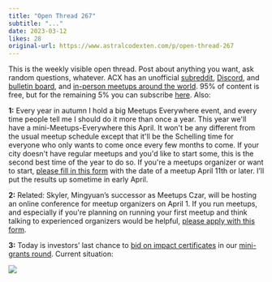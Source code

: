 ```yaml
---
title: "Open Thread 267"
subtitle: "..."
date: 2023-03-12
likes: 28
original-url: https://www.astralcodexten.com/p/open-thread-267
---
```

This is the weekly visible open thread. Post about anything you want, ask random questions, whatever. ACX has an unofficial [subreddit](https://www.reddit.com/r/slatestarcodex/), [Discord](https://discord.gg/RTKtdut), and [bulletin board](https://www.datasecretslox.com/index.php), and [in-person meetups around the world](https://www.lesswrong.com/community?filters%5B0%5D=SSC). 95% of content is free, but for the remaining 5% you can subscribe [here](https://astralcodexten.substack.com/subscribe?). Also:

 **1:** Every year in autumn I hold a big Meetups Everywhere event, and every time people tell me I should do it more than once a year. This year we'll have a mini-Meetups-Everywhere this April. It won't be any different from the usual meetup schedule except that it'll be the Schelling time for everyone who only wants to come once every few months to come. If your city doesn't have regular meetups and you'd like to start some, this is the second best time of the year to do so. If you're a meetups organizer or want to start, [please fill in this form](https://forms.gle/9rqR4V3KTPbZuJer6) with the date of a meetup April 11th or later. I’ll put the results up sometime in early April.

 **2:** Related: Skyler, Mingyuan’s successor as Meetups Czar, will be hosting an online conference for meetup organizers on April 1. If you run meetups, and especially if you're planning on running your first meetup and think talking to experienced organizers would be helpful, [please apply with this form](https://forms.gle/6PKK3uShy6vWPf4d8).

 **3:** Today is investors’ last chance to [bid on impact certificates](https://manifund.com/) in our [mini-grants round](https://astralcodexten.substack.com/p/announcing-forecasting-impact-mini). Current situation:

[![](https://substackcdn.com/image/fetch/w_1456,c_limit,f_auto,q_auto:good,fl_progressive:steep/https%3A%2F%2Fsubstack-post-media.s3.amazonaws.com%2Fpublic%2Fimages%2Fcaffb42a-f325-4a4f-a7ca-29aa59b574d2_1604x2022.png)](https://manifund.com/)
